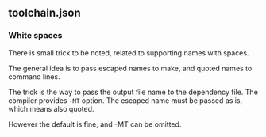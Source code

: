 ## toolchain.json

### White spaces

There is small trick to be noted, related to supporting names with spaces.

The general idea is to pass escaped names to make, and quoted names to 
command lines.

The trick is the way to pass the output file name to the dependency file. 
The compiler provides `-MT` option. The escaped name must be passed as is,
which means also quoted.

However the default is fine, and -MT can be omitted.
